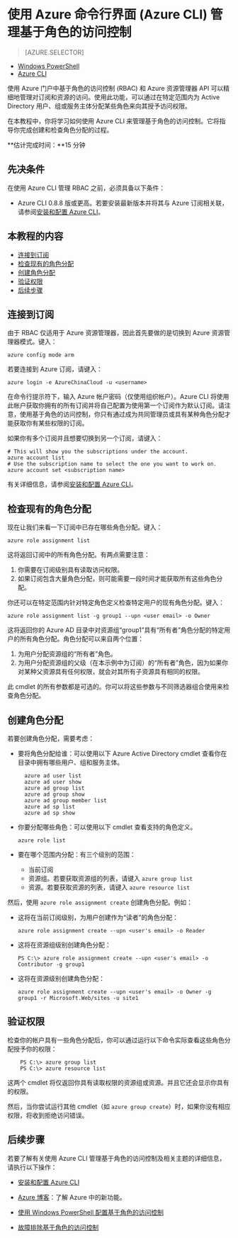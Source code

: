 <properties
	pageTitle="使用 Azure 命令行界面管理基于角色的访问控制"
	description="使用 Azure 命令行界面管理基于角色的访问控制"
	services="azure-portal"
	documentationCenter="na"
	authors="IHenkel"
	manager="stevenpo"
	editor=""/>

<tags 
	ms.service="azure-portal" 
	ms.date="08/14/2015"
	wacn.date="12/15/2015"/>

# 使用 Azure 命令行界面 (Azure CLI) 管理基于角色的访问控制 #

> [AZURE.SELECTOR]
- [Windows PowerShell](/documentation/articles/role-based-access-control-powershell/)
- [Azure CLI](/documentation/articles/role-based-access-control-xplat-cli/)

使用 Azure 门户中基于角色的访问控制 (RBAC) 和 Azure 资源管理器 API 可以精细地管理对订阅和资源的访问。使用此功能，可以通过在特定范围内为 Active Directory 用户、组或服务主体分配某些角色来向其授予访问权限。

在本教程中，你将学习如何使用 Azure CLI 来管理基于角色的访问控制。它将指导你完成创建和检查角色分配的过程。

**估计完成时间：**15 分钟

## 先决条件 ##

在使用 Azure CLI 管理 RBAC 之前，必须具备以下条件：

- Azure CLI 0.8.8 版或更高。若要安装最新版本并将其与 Azure 订阅相关联，请参阅[安装和配置 Azure CLI](/documentation/articles/xplat-cli-install/)。


## 本教程的内容 ##

* [连接到订阅](#connect)
* [检查现有的角色分配](#check)
* [创建角色分配](#create)
* [验证权限](#verify)
* [后续步骤](#next)

## <a id="connect"></a>连接到订阅 ##

由于 RBAC 仅适用于 Azure 资源管理器，因此首先要做的是切换到 Azure 资源管理器模式。键入：

    azure config mode arm

若要连接到 Azure 订阅，请键入：

    azure login -e AzureChinaCloud -u <username> 

在命令行提示符下，输入 Azure 帐户密码（仅使用组织帐户）。Azure CLI 将使用此帐户获取你拥有的所有订阅并将自己配置为使用第一个订阅作为默认订阅。请注意，使用基于角色的访问控制，你只有通过成为共同管理员或具有某种角色分配才能获取你有某些权限的订阅。

如果你有多个订阅并且想要切换到另一个订阅，请键入：

    # This will show you the subscriptions under the account.
    azure account list
    # Use the subscription name to select the one you want to work on.
    azure account set <subscription name>

有关详细信息，请参阅[安装和配置 Azure CLI](/documentation/articles/xplat-cli-install/)。

## <a id="check"></a>检查现有的角色分配 ##

现在让我们来看一下订阅中已存在哪些角色分配。键入：

    azure role assignment list

这将返回订阅中的所有角色分配。有两点需要注意：

1. 你需要在订阅级别具有读取访问权限。
2. 如果订阅包含大量角色分配，则可能需要一段时间才能获取所有这些角色分配。

你还可以在特定范围内针对特定角色定义检查特定用户的现有角色分配。键入：

    azure role assignment list -g group1 --upn <user email> -o Owner

这将返回你的 Azure AD 目录中对资源组“group1”具有“所有者”角色分配的特定用户的所有角色分配。角色分配可以来自两个位置：

1. 为用户分配资源组的“所有者”角色。
2. 为用户分配资源组的父级（在本示例中为订阅）的“所有者”角色，因为如果你对某种父资源具有任何权限，就会对其所有子资源具有相同的权限。

此 cmdlet 的所有参数都是可选的。你可以将这些参数与不同筛选器组合使用来检查角色分配。

## <a id="create"></a>创建角色分配 ##

若要创建角色分配，需要考虑：

- 要将角色分配给谁：可以使用以下 Azure Active Directory cmdlet 查看你在目录中拥有哪些用户、组和服务主体。

	    
	    azure ad user list  
	    azure ad user show  
	    azure ad group list  
	    azure ad group show  
	    azure ad group member list  
	    azure ad sp list  
	    azure ad sp show  
    

- 你要分配哪些角色：可以使用以下 cmdlet 查看支持的角色定义。

    `azure role list`

- 要在哪个范围内分配：有三个级别的范围：

    - 当前订阅
    - 资源组。若要获取资源组的列表，请键入 `azure group list`
    - 资源。若要获取资源的列表，请键入 `azure resource list`

然后，使用 `azure role assignment create` 创建角色分配。例如：

 - 这将在当前订阅级别，为用户创建作为“读者”的角色分配：

    `azure role assignment create --upn <user's email> -o Reader`

- 这将在资源组级别创建角色分配：

    `PS C:\> azure role assignment create --upn <user's email> -o Contributor -g group1`

- 这将在资源级别创建角色分配：

    `azure role assignment create --upn <user's email> -o Owner -g group1 -r Microsoft.Web/sites -u site1`

## <a id="verify"></a>验证权限 ##

检查你的帐户具有一些角色分配后，你可以通过运行以下命令实际查看这些角色分配授予你的权限：
	
	    PS C:\> azure group list
	    PS C:\> azure resource list

这两个 cmdlet 将仅返回你具有读取权限的资源组或资源。并且它还会显示你具有的权限。

然后，当你尝试运行其他 cmdlet（如 `azure group create`）时，如果你没有相应权限，将收到拒绝访问错误。

## <a id="next"></a>后续步骤 ##

若要了解有关使用 Azure CLI 管理基于角色的访问控制及相关主题的详细信息，请执行以下操作：


- [安装和配置 Azure CLI](/documentation/articles/xplat-cli-install/)


- [Azure 博客](http://blogs.msdn.com/azure)：了解 Azure 中的新功能。
- [使用 Windows PowerShell 配置基于角色的访问控制](/documentation/articles/role-based-access-control-powershell/)
- [故障排除基于角色的访问控制](/documentation/articles/role-based-access-control-troubleshooting/)

<!---HONumber=71-->